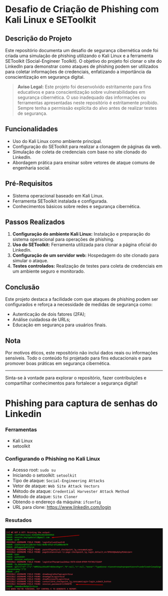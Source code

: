 # Desafio de Criação de Phishing com Kali Linux e SEToolkit

## Descrição do Projeto
Este repositório documenta um desafio de segurança cibernética onde foi criada uma simulação de phishing utilizando o Kali Linux e a ferramenta SEToolkit (Social-Engineer Toolkit). O objetivo do projeto foi clonar o site do LinkedIn para demonstrar como ataques de phishing podem ser utilizados para coletar informações de credenciais, enfatizando a importância da conscientização em segurança digital.

> **Aviso Legal:**
> Este projeto foi desenvolvido estritamente para fins educativos e para conscientização sobre vulnerabilidades em segurança cibernética. O uso inadequado das informações ou ferramentas apresentadas neste repositório é estritamente proibido. Sempre tenha a permissão explícita do alvo antes de realizar testes de segurança.

## Funcionalidades
- Uso do Kali Linux como ambiente principal.
- Configuração do SEToolkit para realizar a clonagem de páginas da web.
- Simulação de coleta de credenciais com base no site clonado do LinkedIn.
- Abordagem prática para ensinar sobre vetores de ataque comuns de engenharia social.

## Pré-Requisitos
- Sistema operacional baseado em Kali Linux.
- Ferramenta SEToolkit instalada e configurada.
- Conhecimentos básicos sobre redes e segurança cibernética.

## Passos Realizados
1. **Configuração do ambiente Kali Linux:** Instalação e preparação do sistema operacional para operações de phishing.
2. **Uso do SEToolkit:** Ferramenta utilizada para clonar a página oficial do LinkedIn.
3. **Configuração de um servidor web:** Hospedagem do site clonado para simular o ataque.
4. **Testes controlados:** Realização de testes para coleta de credenciais em um ambiente seguro e monitorado.

## Conclusão
Este projeto destaca a facilidade com que ataques de phishing podem ser configurados e reforça a necessidade de medidas de segurança como:
- Autenticação de dois fatores (2FA);
- Análise cuidadosa de URLs;
- Educação em segurança para usuários finais.

## Nota
Por motivos éticos, este repositório não inclui dados reais ou informações sensíveis. Todo o conteúdo foi projetado para fins educacionais e para promover boas práticas em segurança cibernética.

---

Sinta-se à vontade para explorar o repositório, fazer contribuições e compartilhar conhecimentos para fortalecer a segurança digital!

# Phishing para captura de senhas do Linkedin

### Ferramentas

- Kali Linux
- setoolkit

### Configurando o Phishing no Kali Linux

- Acesso root: ``` sudo su ```
- Iniciando o setoolkit: ``` setoolkit ```
- Tipo de ataque: ``` Social-Engineering Attacks ```
- Vetor de ataque: ``` Web Site Attack Vectors ```
- Método de ataque: ```Credential Harvester Attack Method ```
- Método de ataque: ``` Site Cloner ```
- Obtendo o endereço da máquina: ``` ifconfig ```
- URL para clone: https://www.linkedin.com/login

### Resutados

![Alt text](./ataque.png "Optional title")
